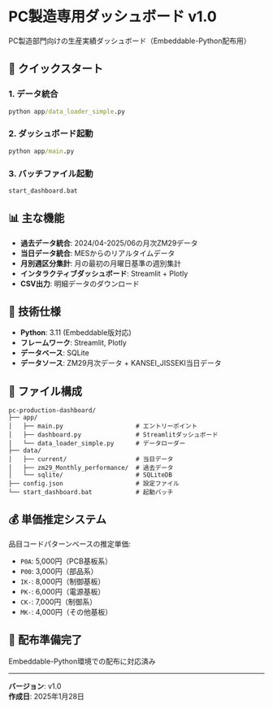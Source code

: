 # PC製造専用ダッシュボード v1.0

PC製造部門向けの生産実績ダッシュボード（Embeddable-Python配布用）

## 🚀 クイックスタート

### 1. データ統合
```cmd
python app/data_loader_simple.py
```

### 2. ダッシュボード起動
```cmd
python app/main.py
```

### 3. バッチファイル起動
```cmd
start_dashboard.bat
```

## 📊 主な機能

- **過去データ統合**: 2024/04-2025/06の月次ZM29データ
- **当日データ統合**: MESからのリアルタイムデータ
- **月別週区分集計**: 月の最初の月曜日基準の週別集計
- **インタラクティブダッシュボード**: Streamlit + Plotly
- **CSV出力**: 明細データのダウンロード

## 🔧 技術仕様

- **Python**: 3.11 (Embeddable版対応)
- **フレームワーク**: Streamlit, Plotly
- **データベース**: SQLite
- **データソース**: ZM29月次データ + KANSEI_JISSEKI当日データ

## 📁 ファイル構成

```
pc-production-dashboard/
├── app/
│   ├── main.py                    # エントリーポイント
│   ├── dashboard.py               # Streamlitダッシュボード
│   └── data_loader_simple.py      # データローダー
├── data/
│   ├── current/                   # 当日データ
│   ├── zm29_Monthly_performance/  # 過去データ
│   └── sqlite/                    # SQLiteDB
├── config.json                    # 設定ファイル
└── start_dashboard.bat            # 起動バッチ
```

## 💰 単価推定システム

品目コードパターンベースの推定単価:
- `P0A`: 5,000円（PCB基板系）
- `P00`: 3,000円（部品系）
- `IK-`: 8,000円（制御基板）
- `PK-`: 6,000円（電源基板）
- `CK-`: 7,000円（制御系）
- `MK-`: 4,000円（その他基板）

## 🎯 配布準備完了

Embeddable-Python環境での配布に対応済み

---

**バージョン**: v1.0  
**作成日**: 2025年1月28日